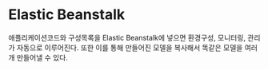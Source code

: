 # Elastic Beanstalk
애플리케이션코드와 구성목록을 Elastic Beanstalk에 넣으면 환경구성, 모니터링, 관리가 자동으로 이루어진다. 또한 이를 통해 만들어진 모델을 복사해서 똑같은 모델을 여러개 만들어낼 수 있다.
